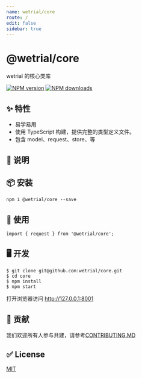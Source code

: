 ```yaml
---
name: wetrial/core
route: /
edit: false
sidebar: true
---
```


# @wetrial/core

wetrial 的核心类库

[![NPM version][image-1]][1] [![NPM downloads][image-2]][2]

## ✨ 特性

- 易学易用
- 使用 TypeScript 构建，提供完整的类型定义文件。
- 包含 model、request、store、等

## 📣 说明

## 📦 安装

```
npm i @wetrial/core --save
```

## 🔨 使用

```
import { request } from '@wetrial/core';
```

## 🖥 开发

```
$ git clone git@github.com:wetrial/core.git
$ cd core
$ npm install
$ npm start
```

打开浏览器访问 http://127.0.0.1:8001

## 🤝 贡献

我们欢迎所有人参与共建，请参考[CONTRIBUTING.MD](https://github.com/wetrial/core/blob/master/CONTRIBUTING.MD)

## ✅ License

[MIT](https://github.com/wetrial/core/blob/master/LICENSE)

[1]: https://www.npmjs.com/package/wetrial/core
[2]: https://npmjs.org/package/wetrial/core
[image-1]: https://img.shields.io/npm/v/wetrial/core.svg?style=flat
[image-2]: https://img.shields.io/npm/dm/wetrial/core.svg?style=flat
